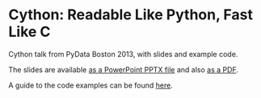 Cython: Readable Like Python, Fast Like C
=========================================

Cython talk from PyData Boston 2013, with slides and example code.

The slides are available [as a PowerPoint PPTX file](https://github.com/zakf/cython_talk/blob/master/cython_talk.pptx) and also [as a PDF](https://github.com/zakf/cython_talk/blob/master/cython_talk.pdf).

A guide to the code examples can be found [here](https://github.com/zakf/cython_talk/blob/master/Guide%20to%20Code%20Examples.txt).
